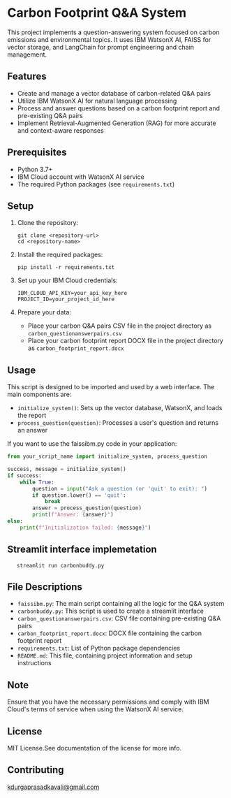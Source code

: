 # Carbon Footprint Q&A System

This project implements a question-answering system focused on carbon emissions and environmental topics. It uses IBM WatsonX AI, FAISS for vector storage, and LangChain for prompt engineering and chain management.

## Features

- Create and manage a vector database of carbon-related Q&A pairs
- Utilize IBM WatsonX AI for natural language processing
- Process and answer questions based on a carbon footprint report and pre-existing Q&A pairs
- Implement Retrieval-Augmented Generation (RAG) for more accurate and context-aware responses

## Prerequisites

- Python 3.7+
- IBM Cloud account with WatsonX AI service
- The required Python packages (see `requirements.txt`)

## Setup

1. Clone the repository:
   ```
   git clone <repository-url>
   cd <repository-name>
   ```

2. Install the required packages:
   ```
   pip install -r requirements.txt
   ```

3. Set up your IBM Cloud credentials:
     ```
     IBM_CLOUD_API_KEY=your_api_key_here
     PROJECT_ID=your_project_id_here
     ```

4. Prepare your data:
   - Place your carbon Q&A pairs CSV file in the project directory as `carbon_questionanswerpairs.csv`
   - Place your carbon footprint report DOCX file in the project directory as `carbon_footprint_report.docx`

## Usage

This script is designed to be imported and used by a web interface. The main components are:

- `initialize_system()`: Sets up the vector database, WatsonX, and loads the report
- `process_question(question)`: Processes a user's question and returns an answer

If you want to use the faissibm.py code in your application:

```python
from your_script_name import initialize_system, process_question

success, message = initialize_system()
if success:
    while True:
        question = input("Ask a question (or 'quit' to exit): ")
        if question.lower() == 'quit':
            break
        answer = process_question(question)
        print(f"Answer: {answer}")
else:
    print(f"Initialization failed: {message}")
```

## Streamlit interface implemetation

```
   streamlit run carbonbuddy.py
   ```

## File Descriptions

- `faissibm.py`: The main script containing all the logic for the Q&A system
- `carbonbuddy.py`: This script is used to create a streamlit interface
- `carbon_questionanswerpairs.csv`: CSV file containing pre-existing Q&A pairs
- `carbon_footprint_report.docx`: DOCX file containing the carbon footprint report
- `requirements.txt`: List of Python package dependencies
- `README.md`: This file, containing project information and setup instructions

## Note

Ensure that you have the necessary permissions and comply with IBM Cloud's terms of service when using the WatsonX AI service.

## License

MIT License.See documentation of the license for more info.

## Contributing

kdurgaprasadkavali@gmail.com
